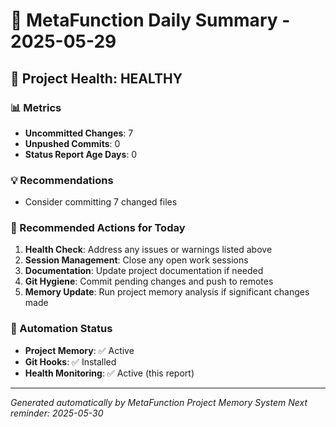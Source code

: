 # 🧬 MetaFunction Daily Summary - 2025-05-29

## 🏥 Project Health: HEALTHY

### 📊 Metrics
- **Uncommitted Changes**: 7
- **Unpushed Commits**: 0
- **Status Report Age Days**: 0

### 💡 Recommendations
- Consider committing 7 changed files

### 🎯 Recommended Actions for Today

1. **Health Check**: Address any issues or warnings listed above
2. **Session Management**: Close any open work sessions
3. **Documentation**: Update project documentation if needed
4. **Git Hygiene**: Commit pending changes and push to remotes
5. **Memory Update**: Run project memory analysis if significant changes made

### 🤖 Automation Status

- **Project Memory**: ✅ Active
- **Git Hooks**: ✅ Installed
- **Health Monitoring**: ✅ Active (this report)

---
*Generated automatically by MetaFunction Project Memory System*
*Next reminder: 2025-05-30*
